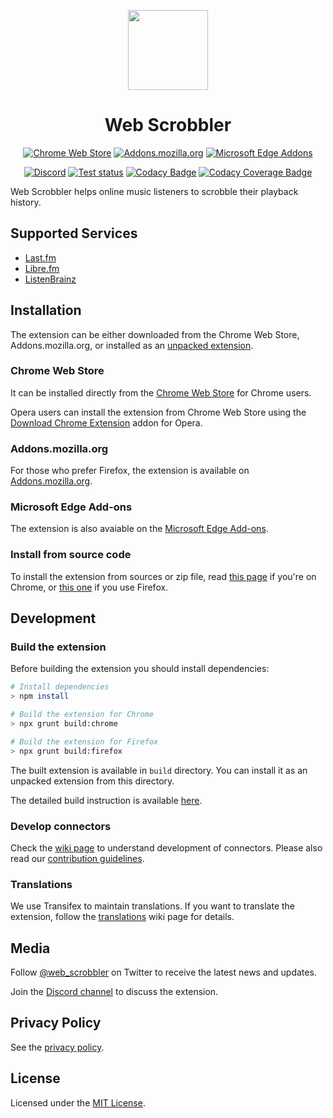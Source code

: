 <div align="center">

<p>
	<img width="128" src="./src/icons/icon_chrome_circle.svg"/>
</p>
<h1>Web Scrobbler</h1>

[![Chrome Web Store][WebStoreBadge]][WebStore]
[![Addons.mozilla.org][AmoBadge]][Amo]
[![Microsoft Edge Addons][EdgeBadge]][Edge]

[![Discord][DiscordBadge]][Discord]
[![Test status][GitHubActionsBadge]][GitHubActions]
[![Codacy Badge][CodacyBadge]][Codacy]
[![Codacy Coverage Badge][CodacyCoverageBadge]][Codacy]

</div>

Web Scrobbler helps online music listeners to scrobble their playback history.

## Supported Services

-   [Last.fm][LastFm]
-   [Libre.fm][LibreFm]
-   [ListenBrainz][ListenBrainz]

## Installation

The extension can be either downloaded from the Chrome Web Store,
Addons.mozilla.org, or installed as an [unpacked extension][DocsUnpacked].

### Chrome Web Store

It can be installed directly from the [Chrome Web Store][WebStore] for Chrome users.

Opera users can install the extension from Chrome Web Store using the
[Download Chrome Extension][DownloadChromeExt] addon for Opera.

### Addons.mozilla.org

For those who prefer Firefox, the extension is available on [Addons.mozilla.org][Amo].

### Microsoft Edge Add-ons

The extension is also avaiable on the [Microsoft Edge Add-ons][Edge].

### Install from source code

To install the extension from sources or zip file, read
[this page][WikiUnpacked] if you're on Chrome, or [this one][WikiTempAddon]
if you use Firefox.

## Development

### Build the extension

Before building the extension you should install dependencies:

```sh
# Install dependencies
> npm install

# Build the extension for Chrome
> npx grunt build:chrome

# Build the extension for Firefox
> npx grunt build:firefox
```

The built extension is available in `build` directory. You can install it as an
unpacked extension from this directory.

The detailed build instruction is available [here][BuildInstructions].

### Develop connectors

Check the [wiki page][WikiDev] to understand development of connectors. Please
also read our [contribution guidelines][Contributing].

### Translations

We use Transifex to maintain translations. If you want to translate
the extension, follow the [translations][Translations] wiki page for details.

## Media

Follow [@web_scrobbler][Twitter] on Twitter to receive the latest news and updates.

Join the [Discord channel][Discord] to discuss the extension.

## Privacy Policy

See the [privacy policy][Privacy].

## License

Licensed under the [MIT License][License].

<!-- Badges -->
[AmoBadge]: https://img.shields.io/amo/v/web-scrobbler.svg?label=firefox&logo=firefox-browser&logoColor=white
[CodacyBadge]: https://img.shields.io/codacy/grade/32658c34c5c542d9a315ead8d5eadd0e?logo=codacy&logoColor=white
[CodacyCoverageBadge]: https://img.shields.io/codacy/coverage/32658c34c5c542d9a315ead8d5eadd0e?logo=codacy&logoColor=white
[DiscordBadge]: https://img.shields.io/discord/716363971070001202?logo=discord&logoColor=white&color=7289dA
[EdgeBadge]: https://img.shields.io/badge/dynamic/json?label=edge&logo=microsoft-edge&query=%24.version&url=https%3A%2F%2Fmicrosoftedge.microsoft.com%2Faddons%2Fgetproductdetailsbycrxid%2Fobiekdelmkmlgnhddmmnpnfhngejbnnc
[GitHubActionsBadge]: https://img.shields.io/github/workflow/status/web-scrobbler/web-scrobbler/Test?label=test&logo=github&logoColor=white
[WebStoreBadge]: https://img.shields.io/chrome-web-store/v/hhinaapppaileiechjoiifaancjggfjm.svg?label=chrome&logo=google-chrome&logoColor=white

<!-- Docs -->
[BuildInstructions]: https://github.com/web-scrobbler/web-scrobbler/wiki/Setup-development-environment
[Contributing]: https://github.com/web-scrobbler/web-scrobbler/blob/master/.github/CONTRIBUTING.md
[DocsUnpacked]: https://developer.chrome.com/extensions/getstarted#unpacked
[License]: https://github.com/web-scrobbler/web-scrobbler/blob/master/LICENSE.md
[Privacy]: https://github.com/web-scrobbler/web-scrobbler/blob/master/src/_locales/en/privacy.md
[Translations]: https://github.com/web-scrobbler/web-scrobbler/wiki/Translate-the-extension

<!-- Download -->
[Amo]: https://addons.mozilla.org/en-US/firefox/addon/web-scrobbler/
[Edge]: https://microsoftedge.microsoft.com/addons/detail/web-scrobbler/obiekdelmkmlgnhddmmnpnfhngejbnnc
[WebStore]: https://chrome.google.com/webstore/detail/lastfm-scrobbler/hhinaapppaileiechjoiifaancjggfjm

<!-- Other -->
[DownloadChromeExt]: https://addons.opera.com/extensions/details/app_id/kipjbhgniklcnglfaldilecjomjaddfi

<!-- Related pages -->
[Codacy]: https://app.codacy.com/gh/web-scrobbler/web-scrobbler/dashboard
[Discord]: https://discord.com/invite/u99wNWw
[GitHubActions]: https://github.com/web-scrobbler/web-scrobbler/actions
[Twitter]: https://twitter.com/web_scrobbler

<!-- Services -->
[LastFm]: http://www.last.fm/
[LibreFm]: https://libre.fm/
[ListenBrainz]: https://listenbrainz.org/

<!-- Wiki pages -->
[WikiDev]: https://github.com/web-scrobbler/web-scrobbler/wiki/Connectors-development
[WikiTempAddon]: https://github.com/web-scrobbler/web-scrobbler/wiki/Install-a-temporary-add-on
[WikiUnpacked]: https://github.com/web-scrobbler/web-scrobbler/wiki/Install-an-unpacked-extension
